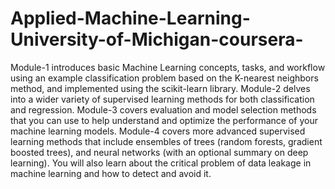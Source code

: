 # Applied-Machine-Learning-University-of-Michigan-coursera-
Module-1 introduces basic Machine Learning concepts, tasks, and workflow using an example classification problem based on the K-nearest neighbors method, and implemented using the scikit-learn library. Module-2 delves into a wider variety of supervised learning methods for both classification and regression.  Module-3 covers evaluation and model selection methods that you can use to help understand and optimize the performance of your machine learning models. Module-4  covers more advanced supervised learning methods that include ensembles of trees (random forests, gradient boosted trees), and neural networks (with an optional summary on deep learning). You will also learn about the critical problem of data leakage in machine learning and how to detect and avoid it.
